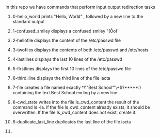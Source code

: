 In this repo we have commands that perform input output redirection tasks

1. 0-hello_world prints "Hello, World" , followed by a new line to the standard output

2. 1-confused_smiley displays a confused smiley "(Ôo)'

3. 2-hellofile displays the content of the /etc/passwd file

4. 3-twofiles displays the contents of both /etc/passwd and /etc/hosts

5. 4-lastlines displays the last 10 lines of the /etc/passwd

6. 5-firstlines displays the first 10 lines of the /etc/passwd file

7. 6-third_line displays the third line of the file iacta

8. 7-file creates a file named exactly \*\\'"Best School"\'\\*$\?\*\*\*\*\*:) containing the text Best School ending by a new line

9. 8-cwd_state writes into the file ls_cwd_content the result of the command ls -la. If the file ls_cwd_content already exists, it should be overwritten. If the file ls_cwd_content does not exist, create it.

10. 9-duplicate_last_line duplicates the last line of the file iacta

11. 